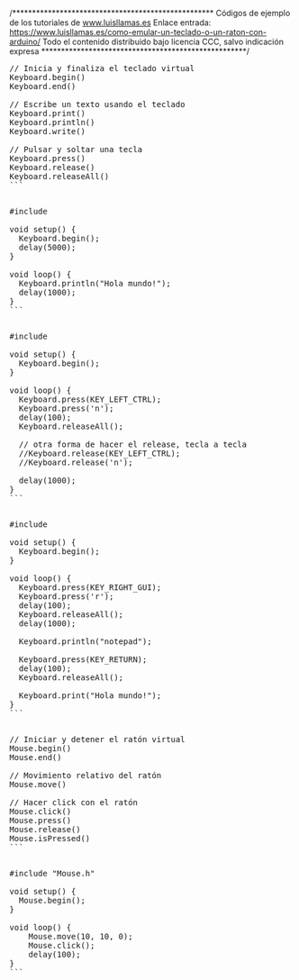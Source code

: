 /***************************************************
Códigos de ejemplo de los tutoriales de www.luisllamas.es
Enlace entrada: https://www.luisllamas.es/como-emular-un-teclado-o-un-raton-con-arduino/
Todo el contenido distribuido bajo licencia CCC, salvo indicación expresa
****************************************************/

<pre class="EnlighterJSRAW" data-enlighter-language="cpp">
// Inicia y finaliza el teclado virtual
Keyboard.begin()
Keyboard.end()

// Escribe un texto usando el teclado
Keyboard.print()
Keyboard.println()
Keyboard.write()

// Pulsar y soltar una tecla
Keyboard.press()
Keyboard.release()
Keyboard.releaseAll()
```

<pre class="EnlighterJSRAW" data-enlighter-language="cpp">
#include <Keyboard.h>

void setup() {
  Keyboard.begin();
  delay(5000);
}

void loop() {
  Keyboard.println("Hola mundo!");
  delay(1000);
}
```

<pre class="EnlighterJSRAW" data-enlighter-language="cpp">
#include <Keyboard.h>

void setup() {
  Keyboard.begin();
}

void loop() {
  Keyboard.press(KEY_LEFT_CTRL);
  Keyboard.press('n');
  delay(100);
  Keyboard.releaseAll();
  
  // otra forma de hacer el release, tecla a tecla
  //Keyboard.release(KEY_LEFT_CTRL);
  //Keyboard.release('n');
  
  delay(1000);
}
```

<pre class="EnlighterJSRAW" data-enlighter-language="cpp">
#include <Keyboard.h>

void setup() {
  Keyboard.begin();
}

void loop() {
  Keyboard.press(KEY_RIGHT_GUI);
  Keyboard.press('r');
  delay(100);
  Keyboard.releaseAll();  
  delay(1000);
  
  Keyboard.println("notepad");
  
  Keyboard.press(KEY_RETURN);
  delay(100);
  Keyboard.releaseAll();
  
  Keyboard.print("Hola mundo!");
}
```

<pre class="EnlighterJSRAW" data-enlighter-language="cpp">
// Iniciar y detener el ratón virtual
Mouse.begin()
Mouse.end()

// Movimiento relativo del ratón
Mouse.move()

// Hacer click con el ratón
Mouse.click()
Mouse.press()
Mouse.release()
Mouse.isPressed()
```

<pre class="EnlighterJSRAW" data-enlighter-language="cpp">
#include "Mouse.h"

void setup() {
  Mouse.begin();
}

void loop() {
	Mouse.move(10, 10, 0);
	Mouse.click();
	delay(100);
}
```